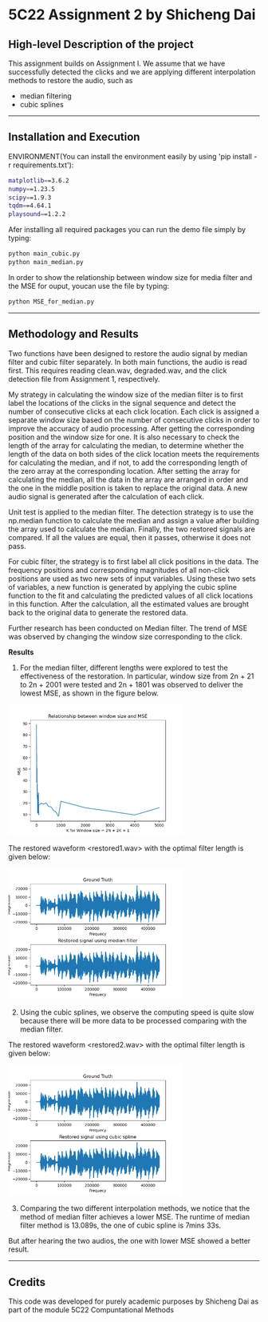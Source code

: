 # 5C22 Assignment 2 by Shicheng Dai

## High-level Description of the project
This assignment builds on Assignment I. We assume that we have successfully detected the clicks and we are applying different interpolation methods to restore the audio, such as
- median filtering
- cubic splines

---

## Installation and Execution

ENVIRONMENT(You can install the environment easily by using 'pip install -r requirements.txt'):
```sh
matplotlib==3.6.2
numpy==1.23.5
scipy==1.9.3
tqdm==4.64.1
playsound==1.2.2
```

Afer installing all required packages you can run the demo file simply by typing:
```sh
python main_cubic.py
python main_median.py
```
In order to show the relationship between window size for media filter and the MSE for ouput, youcan use the file by typing:
 ```sh
python MSE_for_median.py
```
---

## Methodology and Results
Two functions have been designed to restore the audio signal by median filter and cubic filter separately. In both main functions, the audio is read first. This requires reading clean.wav, degraded.wav, and the click detection file from Assignment 1, respectively.

My strategy in calculating the window size of the median filter is to first label the locations of the clicks in the signal sequence and detect the number of consecutive clicks at each click location. Each click is assigned a separate window size based on the number of consecutive clicks in order to improve the accuracy of audio processing. After getting the corresponding position and the window size for one. It is also necessary to check the length of the array for calculating the median, to determine whether the length of the data on both sides of the click location meets the requirements for calculating the median, and if not, to add the corresponding length of the zero array at the corresponding location. After setting the array for calculating the median, all the data in the array are arranged in order and the one in the middle position is taken to replace the original data. A new audio signal is generated after the calculation of each click.

Unit test is applied to the median filter. The detection strategy is to use the np.median function to calculate the median and assign a value after building the array used to calculate the median. Finally, the two restored signals are compared. If all the values are equal, then it passes, otherwise it does not pass.

For cubic filter, the strategy is to first label all click positions in the data. The frequency positions and corresponding magnitudes of all non-click positions are used as two new sets of input variables. Using these two sets of variables, a new function is generated by applying the cubic spline function to the fit and calculating the predicted values of all click locations in this function. After the calculation, all the estimated values are brought back to the original data to generate the restored data.

Further research has been conducted on Median filter. The trend of MSE was observed by changing the window size corresponding to the click.



**Results**

1. For the median filter, different lengths were explored to test the effectiveness of the restoration. In particular, window size from 2n + 21 to 2n + 2001 were tested and 2n + 1801 was observed to deliver the lowest MSE, as shown in the figure below.

<img src="MSE.png" width="350">

The restored waveform <restored1.wav> with the optimal filter length is given below:

<img src="median.png" width="350">



2. Using the cubic splines, we observe the computing speed is quite slow because there will be more data to be processed comparing with the median filter.

The restored waveform <restored2.wav> with the optimal filter length is given below:

<img src="cubic.png" width="350">

3. Comparing the two different interpolation methods, we notice that the method of median filter achieves a lower MSE. The runtime of median filter method is 13.089s, the one of cubic spline is 7mins 33s.

But after hearing the two audios, the one with lower MSE showed a better result.


---
## Credits

This code was developed for purely academic purposes by Shicheng Dai as part of the module 5C22 Compuntational Methods 






